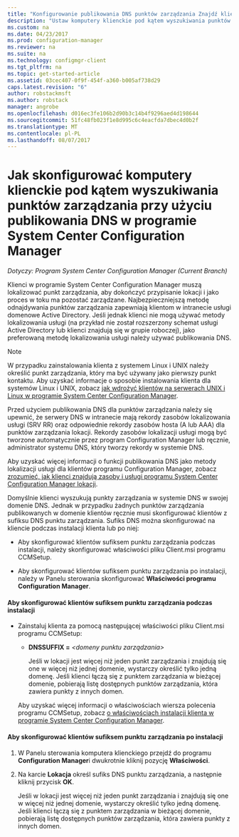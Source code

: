 ```yaml
---
title: "Konfigurowanie publikowania DNS punktów zarządzania Znajdź klientów | Dokumentacja firmy Microsoft"
description: "Ustaw komputery klienckie pod kątem wyszukiwania punktów zarządzania przy użyciu publikowania DNS w programie System Center Configuration Manager."
ms.custom: na
ms.date: 04/23/2017
ms.prod: configuration-manager
ms.reviewer: na
ms.suite: na
ms.technology: configmgr-client
ms.tgt_pltfrm: na
ms.topic: get-started-article
ms.assetid: 03cec407-0f9f-454f-a360-b005af738d29
caps.latest.revision: "6"
author: robstackmsft
ms.author: robstack
manager: angrobe
ms.openlocfilehash: d016ec3fe106b2d90b3c14b4f9296aed4d198644
ms.sourcegitcommit: 51fc48fb023f1e8d995c6c4eacfda7dbec4d0b2f
ms.translationtype: MT
ms.contentlocale: pl-PL
ms.lasthandoff: 08/07/2017
---
```

# <a name="how-to-configure-client-computers-to-find-management-points-by-using-dns-publishing-in-system-center-configuration-manager"></a>Jak skonfigurować komputery klienckie pod kątem wyszukiwania punktów zarządzania przy użyciu publikowania DNS w programie System Center Configuration Manager

*Dotyczy: Program System Center Configuration Manager (Current Branch)*

Klienci w programie System Center Configuration Manager muszą lokalizować punkt zarządzania, aby dokończyć przypisanie lokacji i jako proces w toku ma pozostać zarządzane. Najbezpieczniejszą metodę odnajdywania punktów zarządzania zapewniają klientom w intranecie usługi domenowe Active Directory. Jeśli jednak klienci nie mogą używać metody lokalizowania usługi (na przykład nie został rozszerzony schemat usługi Active Directory lub klienci znajdują się w grupie roboczej), jako preferowaną metodę lokalizowania usługi należy używać publikowania DNS.  

> [!NOTE]  
>  W przypadku zainstalowania klienta z systemem Linux i UNIX należy określić punkt zarządzania, który ma być używany jako pierwszy punkt kontaktu. Aby uzyskać informacje o sposobie instalowania klienta dla systemów Linux i UNIX, zobacz [jak wdrożyć klientów na serwerach UNIX i Linux w programie System Center Configuration Manager](../../../core/clients/deploy/deploy-clients-to-unix-and-linux-servers.md).  

 Przed użyciem publikowania DNS dla punktów zarządzania należy się upewnić, że serwery DNS w intranecie mają rekordy zasobów lokalizowania usługi (SRV RR) oraz odpowiednie rekordy zasobów hosta (A lub AAA) dla punktów zarządzania lokacji. Rekordy zasobów lokalizacji usługi mogą być tworzone automatycznie przez program Configuration Manager lub ręcznie, administrator systemu DNS, który tworzy rekordy w systemie DNS.  

 Aby uzyskać więcej informacji o funkcji publikowania DNS jako metody lokalizacji usługi dla klientów programu Configuration Manager, zobacz [zrozumieć, jak klienci znajdują zasoby i usługi programu System Center Configuration Manager lokacji](../../../core/plan-design/hierarchy/understand-how-clients-find-site-resources-and-services.md).  

 Domyślnie klienci wyszukują punkty zarządzania w systemie DNS w swojej domenie DNS. Jednak w przypadku żadnych punktów zarządzania publikowanych w domenie klientów ręcznie musi skonfigurować klientów z sufiksu DNS punktu zarządzania. Sufiks DNS można skonfigurować na kliencie podczas instalacji klienta lub po niej:  

-   Aby skonfigurować klientów sufiksem punktu zarządzania podczas instalacji, należy skonfigurować właściwości pliku Client.msi programu CCMSetup.  

-   Aby skonfigurować klientów sufiksem punktu zarządzania po instalacji, należy w Panelu sterowania skonfigurować **Właściwości programu Configuration Manager**.  

#### <a name="to-configure-clients-for-a-management-point-suffix-during-client-installation"></a>Aby skonfigurować klientów sufiksem punktu zarządzania podczas instalacji  

-   Zainstaluj klienta za pomocą następującej właściwości pliku Client.msi programu CCMSetup:  

    -   **DNSSUFFIX =**  *&lt;domeny punktu zarządzania\>*  

         Jeśli w lokacji jest więcej niż jeden punkt zarządzania i znajdują się one w więcej niż jednej domenie, wystarczy określić tylko jedną domenę. Jeśli klienci łączą się z punktem zarządzania w bieżącej domenie, pobierają listę dostępnych punktów zarządzania, która zawiera punkty z innych domen.  

     Aby uzyskać więcej informacji o właściwościach wiersza polecenia programu CCMSetup, zobacz [o właściwościach instalacji klienta w programie System Center Configuration Manager](../../../core/clients/deploy/about-client-installation-properties.md).  

#### <a name="to-configure-clients-for-a-management-point-suffix-after-client-installation"></a>Aby skonfigurować klientów sufiksem punktu zarządzania po instalacji  

1.  W Panelu sterowania komputera klienckiego przejdź do programu **Configuration Manager**i dwukrotnie kliknij pozycję **Właściwości**.  

2.  Na karcie **Lokacja** określ sufiks DNS punktu zarządzania, a następnie kliknij przycisk **OK**.  

     Jeśli w lokacji jest więcej niż jeden punkt zarządzania i znajdują się one w więcej niż jednej domenie, wystarczy określić tylko jedną domenę. Jeśli klienci łączą się z punktem zarządzania w bieżącej domenie, pobierają listę dostępnych punktów zarządzania, która zawiera punkty z innych domen.
